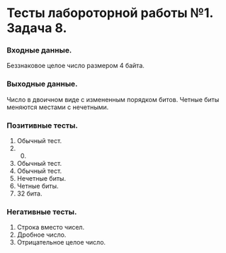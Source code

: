 # Тесты лабороторной работы №1. Задача 8.

### Входные данные.
Беззнаковое целое число размером 4 байта.

### Выходные данные.
Число в двоичном виде с измененным порядком битов.
Четные биты меняются местами с нечетными.

### Позитивные тесты.
1. Обычный тест.
2. 0.
3. Обычный тест.
4. Обычный тест.
5. Нечетные биты.
6. Четные биты.
7. 32 бита.

### Негативные тесты.
1. Строка вместо чисел.
2. Дробное число.
3. Отрицательное целое число.
